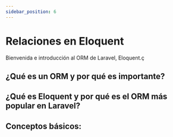 ```yaml
---
sidebar_position: 6
---
```


# Relaciones en Eloquent

Bienvenida e introducción al ORM de Laravel, Eloquent.ç

## ¿Qué es un ORM y por qué es importante?
## ¿Qué es Eloquent y por qué es el ORM más popular en Laravel?

## Conceptos básicos: